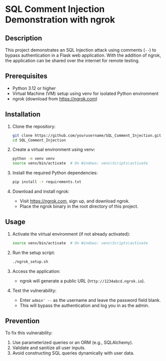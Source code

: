 # SQL Comment Injection Demonstration with ngrok

## Description
This project demonstrates an SQL Injection attack using comments (`--`) to bypass authentication in a Flask web application. With the addition of ngrok, the application can be shared over the internet for remote testing.

## Prerequisites
- Python 3.12 or higher
- Virtual Machine (VM) setup using venv for isolated Python environment
- ngrok (download from https://ngrok.com)

## Installation
1. Clone the repository:
    ```bash
    git clone https://github.com/yourusername/SQL_Comment_Injection.git
    cd SQL_Comment_Injection
    ```

2. Create a virtual environment using venv:
    ```bash
    python -m venv venv
    source venv/bin/activate  # On Windows: venv\Scripts\activate
    ```

3. Install the required Python dependencies:
    ```bash
    pip install -r requirements.txt
    ```

4. Download and install ngrok:
    - Visit https://ngrok.com, sign up, and download ngrok.
    - Place the ngrok binary in the root directory of this project.

## Usage
1. Activate the virtual environment (if not already activated):
    ```bash
    source venv/bin/activate  # On Windows: venv\Scripts\activate
    ```

2. Run the setup script:
    ```bash
    ./ngrok_setup.sh
    ```

3. Access the application:
    - ngrok will generate a public URL (`http://1234abcd.ngrok.io`).

4. Test the vulnerability:
    - Enter `admin' --` as the username and leave the password field blank.
    - This will bypass the authentication and log you in as the admin.

## Prevention
To fix this vulnerability:
1. Use parameterized queries or an ORM (e.g., SQLAlchemy).
2. Validate and sanitize all user inputs.
3. Avoid constructing SQL queries dynamically with user data.

